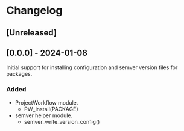 # Changelog

## [Unreleased]

## [0.0.0] - 2024-01-08

Initial support for installing configuration and semver version files for packages.

### Added

- ProjectWorkflow module.
  - PW_install(PACKAGE)
- semver helper module.
  - semver_write_version_config()
